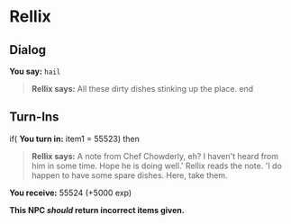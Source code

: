 # Rellix




## Dialog

**You say:** `hail`



>**Rellix says:** All these dirty dishes stinking up the place.
end

## Turn-Ins




if( **You turn in:** item1 = 55523) then 


>**Rellix says:** A note from Chef Chowderly, eh? I haven't heard from him in some time. Hope he is doing well.' Rellix reads the note. 'I do happen to have some spare dishes. Here, take them.


 **You receive:** 55524 (+5000 exp)

**This NPC *should* return incorrect items given.**



